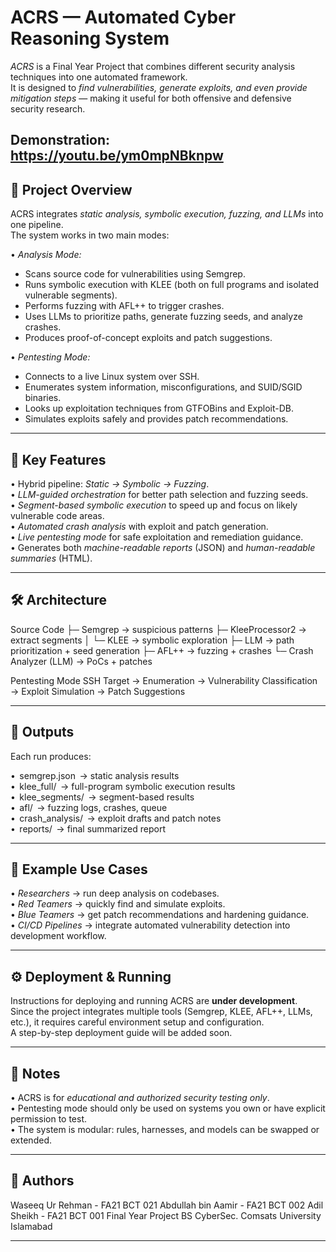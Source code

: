 # ACRS — Automated Cyber Reasoning System

*ACRS* is a Final Year Project that combines different security analysis techniques into one automated framework.  
It is designed to *find vulnerabilities, generate exploits, and even provide mitigation steps* — making it useful for both offensive and defensive security research.

Demonstration: https://youtu.be/ym0mpNBknpw
---

## 🚀 Project Overview

ACRS integrates *static analysis, symbolic execution, fuzzing, and LLMs* into one pipeline.  
The system works in two main modes:

•⁠  ⁠*Analysis Mode:*  
  - Scans source code for vulnerabilities using Semgrep.  
  - Runs symbolic execution with KLEE (both on full programs and isolated vulnerable segments).  
  - Performs fuzzing with AFL++ to trigger crashes.  
  - Uses LLMs to prioritize paths, generate fuzzing seeds, and analyze crashes.  
  - Produces proof-of-concept exploits and patch suggestions.

•⁠  ⁠*Pentesting Mode:*  
  - Connects to a live Linux system over SSH.  
  - Enumerates system information, misconfigurations, and SUID/SGID binaries.  
  - Looks up exploitation techniques from GTFOBins and Exploit-DB.  
  - Simulates exploits safely and provides patch recommendations.  

---

## 🔑 Key Features

•⁠  ⁠Hybrid pipeline: *Static → Symbolic → Fuzzing*.  
•⁠  ⁠*LLM-guided orchestration* for better path selection and fuzzing seeds.  
•⁠  ⁠*Segment-based symbolic execution* to speed up and focus on likely vulnerable code areas.  
•⁠  ⁠*Automated crash analysis* with exploit and patch generation.  
•⁠  ⁠*Live pentesting mode* for safe exploitation and remediation guidance.  
•⁠  ⁠Generates both *machine-readable reports* (JSON) and *human-readable summaries* (HTML).  

---

## 🛠️ Architecture

Source Code ├─ Semgrep → suspicious patterns ├─ KleeProcessor2 → extract segments │     └─ KLEE → symbolic exploration ├─ LLM → path prioritization + seed generation ├─ AFL++ → fuzzing + crashes └─ Crash Analyzer (LLM) → PoCs + patches

Pentesting Mode SSH Target → Enumeration → Vulnerability Classification → Exploit Simulation → Patch Suggestions

---

## 📂 Outputs

Each run produces:

•⁠  ⁠⁠ semgrep.json ⁠ → static analysis results  
•⁠  ⁠⁠ klee_full/ ⁠ → full-program symbolic execution results  
•⁠  ⁠⁠ klee_segments/ ⁠ → segment-based results  
•⁠  ⁠⁠ afl/ ⁠ → fuzzing logs, crashes, queue  
•⁠  ⁠⁠ crash_analysis/ ⁠ → exploit drafts and patch notes  
•⁠  ⁠⁠ reports/ ⁠ → final summarized report  

---

## 🎯 Example Use Cases

•⁠  ⁠*Researchers* → run deep analysis on codebases.  
•⁠  ⁠*Red Teamers* → quickly find and simulate exploits.  
•⁠  ⁠*Blue Teamers* → get patch recommendations and hardening guidance.  
•⁠  ⁠*CI/CD Pipelines* → integrate automated vulnerability detection into development workflow.  

---

## ⚙️ Deployment & Running
 
Instructions for deploying and running ACRS are **under development**.  
Since the project integrates multiple tools (Semgrep, KLEE, AFL++, LLMs, etc.), it requires careful environment setup and configuration.  
A step-by-step deployment guide will be added soon.

---

## 📌 Notes

•⁠  ⁠ACRS is for *educational and authorized security testing only*.  
•⁠  ⁠Pentesting mode should only be used on systems you own or have explicit permission to test.  
•⁠  ⁠The system is modular: rules, harnesses, and models can be swapped or extended.  

---

## 👤 Authors

Waseeq Ur Rehman - FA21 BCT 021
Abdullah bin Aamir - FA21 BCT 002
Adil Sheikh - FA21 BCT 001
Final Year Project 
BS CyberSec. 
Comsats University Islamabad


---
